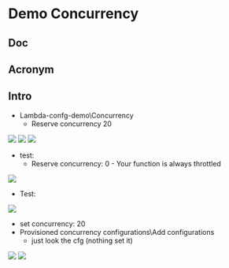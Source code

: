 # Demo Concurrency

## Doc

## Acronym

## Intro
* Lambda-confg-demo\Concurrency
    * Reserve concurrency 20

[<img src="https://i.imgur.com/lpty4KG.png">](https://i.imgur.com/lpty4KG.png)
[<img src="https://i.imgur.com/pgjM2LV.png">](https://i.imgur.com/pgjM2LV.png)
[<img src="https://i.imgur.com/ybzxmAu.png">](https://i.imgur.com/ybzxmAu.png)

* test:
    * Reserve concurrency: 0 - Your function is always throttled
    
[<img src="https://i.imgur.com/kBo8Cdb.png">](https://i.imgur.com/kBo8Cdb.png)

* Test:

[<img src="https://i.imgur.com/vJhUg1d.png">](https://i.imgur.com/vJhUg1d.png)

* set concurrency: 20
* Provisioned concurrency configurations\Add configurations
    * just look the cfg (nothing set it)
    
[<img src="https://i.imgur.com/qbswnkl.png">](https://i.imgur.com/qbswnkl.png)
[<img src="https://i.imgur.com/B8JdeI6.png">](https://i.imgur.com/B8JdeI6.png)
